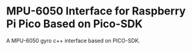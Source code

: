 # MPU-6050 Interface for Raspberry Pi Pico Based on Pico-SDK

A MPU-6050 gyro c++ interface based on PICO-SDK.
